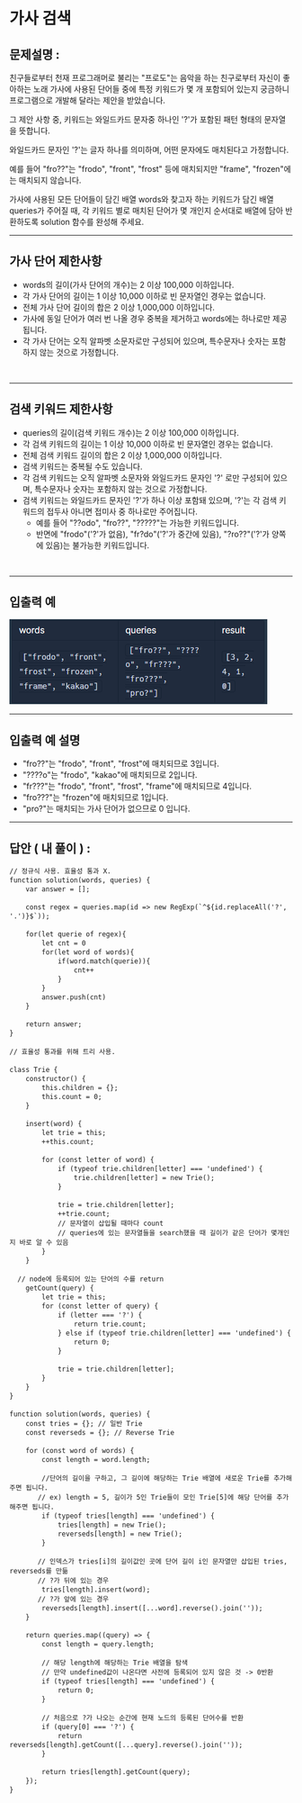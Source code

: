 # 가사 검색

## 문제설명 :

친구들로부터 천재 프로그래머로 불리는 "프로도"는 음악을 하는 친구로부터 자신이 좋아하는 노래 가사에 사용된 단어들 중에 특정 키워드가 몇 개 포함되어 있는지 궁금하니 프로그램으로 개발해 달라는 제안을 받았습니다.

그 제안 사항 중, 키워드는 와일드카드 문자중 하나인 '?'가 포함된 패턴 형태의 문자열을 뜻합니다.

와일드카드 문자인 '?'는 글자 하나를 의미하며, 어떤 문자에도 매치된다고 가정합니다.

예를 들어 "fro??"는 "frodo", "front", "frost" 등에 매치되지만 "frame", "frozen"에는 매치되지 않습니다.

가사에 사용된 모든 단어들이 담긴 배열 words와 찾고자 하는 키워드가 담긴 배열 queries가 주어질 때, 각 키워드 별로 매치된 단어가 몇 개인지 순서대로 배열에 담아 반환하도록 solution 함수를 완성해 주세요.

---

## 가사 단어 제한사항

- words의 길이(가사 단어의 개수)는 2 이상 100,000 이하입니다.
- 각 가사 단어의 길이는 1 이상 10,000 이하로 빈 문자열인 경우는 없습니다.
- 전체 가사 단어 길이의 합은 2 이상 1,000,000 이하입니다.
- 가사에 동일 단어가 여러 번 나올 경우 중복을 제거하고 words에는 하나로만 제공됩니다.
- 각 가사 단어는 오직 알파벳 소문자로만 구성되어 있으며, 특수문자나 숫자는 포함하지 않는 것으로 가정합니다.

<br/>

---

## 검색 키워드 제한사항

- queries의 길이(검색 키워드 개수)는 2 이상 100,000 이하입니다.
- 각 검색 키워드의 길이는 1 이상 10,000 이하로 빈 문자열인 경우는 없습니다.
- 전체 검색 키워드 길이의 합은 2 이상 1,000,000 이하입니다.
- 검색 키워드는 중복될 수도 있습니다.
- 각 검색 키워드는 오직 알파벳 소문자와 와일드카드 문자인 '?' 로만 구성되어 있으며, 특수문자나 숫자는 포함하지 않는 것으로 가정합니다.
- 검색 키워드는 와일드카드 문자인 '?'가 하나 이상 포함돼 있으며, '?'는 각 검색 키워드의 접두사 아니면 접미사 중 하나로만 주어집니다.
  - 예를 들어 "??odo", "fro??", "?????"는 가능한 키워드입니다.
  - 반면에 "frodo"('?'가 없음), "fr?do"('?'가 중간에 있음), "?ro??"('?'가 양쪽에 있음)는 불가능한 키워드입니다.

<br/>

---

## 입출력 예

<img src ='가사 검색.png'>

<br/>

---

## 입출력 예 설명

- "fro??"는 "frodo", "front", "frost"에 매치되므로 3입니다.
- "????o"는 "frodo", "kakao"에 매치되므로 2입니다.
- "fr???"는 "frodo", "front", "frost", "frame"에 매치되므로 4입니다.
- "fro???"는 "frozen"에 매치되므로 1입니다.
- "pro?"는 매치되는 가사 단어가 없으므로 0 입니다.

---

## 답안 ( 내 풀이 ) :

```
// 정규식 사용. 효율성 통과 X.
function solution(words, queries) {
    var answer = [];

    const regex = queries.map(id => new RegExp(`^${id.replaceAll('?', '.')}$`));

    for(let querie of regex){
        let cnt = 0
        for(let word of words){
            if(word.match(querie)){
                cnt++
            }
        }
        answer.push(cnt)
    }

    return answer;
}

// 효율성 통과를 위해 트리 사용.

class Trie {
    constructor() {
        this.children = {};
        this.count = 0;
    }

    insert(word) {
        let trie = this;
        ++this.count;

        for (const letter of word) {
            if (typeof trie.children[letter] === 'undefined') {
                trie.children[letter] = new Trie();
            }

            trie = trie.children[letter];
            ++trie.count;
            // 문자열이 삽입될 때마다 count
            // queries에 있는 문자열들을 search했을 때 길이가 같은 단어가 몇개인지 바로 알 수 있음
        }
    }

  // node에 등록되어 있는 단어의 수를 return
    getCount(query) {
        let trie = this;
        for (const letter of query) {
            if (letter === '?') {
                return trie.count;
            } else if (typeof trie.children[letter] === 'undefined') {
                return 0;
            }

            trie = trie.children[letter];
        }
    }
}

function solution(words, queries) {
    const tries = {}; // 일반 Trie
    const reverseds = {}; // Reverse Trie

    for (const word of words) {
        const length = word.length;

      	//단어의 길이을 구하고, 그 길이에 해당하는 Trie 배열에 새로운 Trie를 추가해주면 됩니다.
       // ex) length = 5, 길이가 5인 Trie들이 모인 Trie[5]에 해당 단어를 추가해주면 됩니다.
        if (typeof tries[length] === 'undefined') {
            tries[length] = new Trie();
            reverseds[length] = new Trie();
        }

       // 인덱스가 tries[i]의 길이값인 곳에 단어 길이 i인 문자열만 삽입된 tries, reverseds를 만듦
       // ?가 뒤에 있는 경우
        tries[length].insert(word);
       // ?가 앞에 있는 경우
      	reverseds[length].insert([...word].reverse().join(''));
    }

    return queries.map((query) => {
        const length = query.length;

        // 해당 length에 해당하는 Trie 배열을 탐색
      	// 만약 undefined값이 나온다면 사전에 등록되어 있지 않은 것 -> 0반환
        if (typeof tries[length] === 'undefined') {
            return 0;
        }

      	// 처음으로 ?가 나오는 순간에 현재 노드의 등록된 단어수를 반환
        if (query[0] === '?') {
            return reverseds[length].getCount([...query].reverse().join(''));
        }

        return tries[length].getCount(query);
    });
}
```
